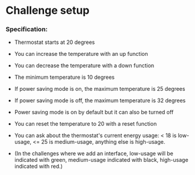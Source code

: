 # Challenge setup

### Specification:

- Thermostat starts at 20 degrees

- You can increase the temperature with an up function

- You can decrease the temperature with a down function

- The minimum temperature is 10 degrees

- If power saving mode is on, the maximum temperature is 25 degrees

- If power saving mode is off, the maximum temperature is 32 degrees

- Power saving mode is on by default but it can also be turned off

- You can reset the temperature to 20 with a reset function

- You can ask about the thermostat's current energy usage: < 18 is low-usage, <= 25 is medium-usage, anything else is high-usage.

- (In the challenges where we add an interface, low-usage will be indicated with green, medium-usage indicated with black, high-usage indicated with red.)